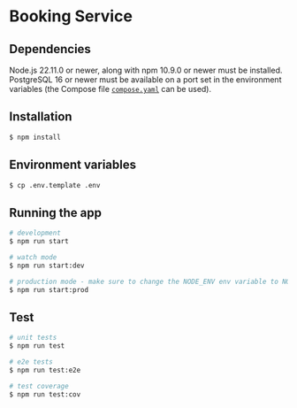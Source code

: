 # Booking Service

## Dependencies

Node.js 22.11.0 or newer, along with npm 10.9.0 or newer must be installed. PostgreSQL 16 or newer must be available on a port set in the environment variables (the Compose file [`compose.yaml`](./compose.yaml) can be used).

## Installation

```bash
$ npm install
```

## Environment variables

```bash
$ cp .env.template .env
```

## Running the app

```bash
# development
$ npm run start

# watch mode
$ npm run start:dev

# production mode - make sure to change the NODE_ENV env variable to NODE_ENV=production
$ npm run start:prod
```

## Test

```bash
# unit tests
$ npm run test

# e2e tests
$ npm run test:e2e

# test coverage
$ npm run test:cov
```

